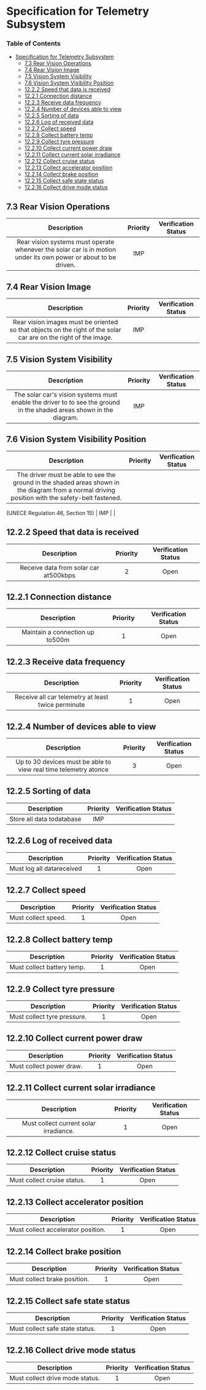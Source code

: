 # Specification for Telemetry Subsystem  

### Table of Contents  
  * [Specification for Telemetry Subsystem](#specification-for-telemetry-subsystem)
    * [7.3 Rear Vision Operations](#73-rear-vision-operations)
    * [7.4 Rear Vision Image](#74-rear-vision-image)
    * [7.5 Vision System Visibility](#75-vision-system-visibility)
    * [7.6 Vision System Visibility Position](#76-vision-system-visibility-position)
    * [12.2.2 Speed that data is received ](#1222-speed-that-data-is-received-)
    * [12.2.1 Connection distance ](#1221-connection-distance-)
    * [12.2.3 Receive data frequency ](#1223-receive-data-frequency-)
    * [12.2.4 Number of devices able to view ](#1224-number-of-devices-able-to-view-)
    * [12.2.5 Sorting of data ](#1225-sorting-of-data-)
    * [12.2.6 Log of received data ](#1226-log-of-received-data-)
    * [12.2.7 Collect speed](#1227-collect-speed)
    * [12.2.8 Collect battery temp](#1228-collect-battery-temp)
    * [12.2.9 Collect tyre pressure ](#1229-collect-tyre-pressure-)
    * [12.2.10 Collect current power draw ](#12210-collect-current-power-draw-)
    * [12.2.11 Collect current solar irradiance](#12211-collect-current-solar-irradiance)
    * [12.2.12 Collect cruise status ](#12212-collect-cruise-status-)
    * [12.2.13 Collect accelerator position](#12213-collect-accelerator-position)
    * [12.2.14 Collect brake position](#12214-collect-brake-position)
    * [12.2.15 Collect safe state status ](#12215-collect-safe-state-status-)
    * [12.2.16 Collect drive mode status ](#12216-collect-drive-mode-status-)

## 7.3 Rear Vision Operations  
  
| Description | Priority | Verification Status |  
|:---:|:---:|:---:|  
| Rear vision systems must operate whenever the solar car is in motion under its own power or about to be driven. | IMP |  |  
  
  
## 7.4 Rear Vision Image  
  
| Description | Priority | Verification Status |  
|:---:|:---:|:---:|  
| Rear vision images must be oriented so that objects on the right of the solar car are on the right of the image. | IMP |  |  
  
  
## 7.5 Vision System Visibility  
  
| Description | Priority | Verification Status |  
|:---:|:---:|:---:|  
| The solar car&#x27;s vision systems must enable the driver to to see the ground in the shaded areas shown in the diagram. | IMP |  |  
  
  
## 7.6 Vision System Visibility Position  
  
| Description | Priority | Verification Status |  
|:---:|:---:|:---:|  
| The driver must be able to see the ground in the shaded areas shown in the diagram from a normal driving position with the safety-belt fastened.



(UNECE Regulation 46, Section 15) | IMP |  |  
  
  
## 12.2.2 Speed that data is received   
  
| Description | Priority | Verification Status |  
|:---:|:---:|:---:|  
| Receive data from solar car at500kbps  | 2 | Open |  
  
  
## 12.2.1 Connection distance   
  
| Description | Priority | Verification Status |  
|:---:|:---:|:---:|  
| Maintain a connection up to500m  | 1 | Open |  
  
  
## 12.2.3 Receive data frequency   
  
| Description | Priority | Verification Status |  
|:---:|:---:|:---:|  
| Receive all car telemetry at least twice perminute  | 1 | Open |  
  
  
## 12.2.4 Number of devices able to view   
  
| Description | Priority | Verification Status |  
|:---:|:---:|:---:|  
| Up to 30 devices must be able to view real time telemetry atonce  | 3 | Open |  
  
  
## 12.2.5 Sorting of data   
  
| Description | Priority | Verification Status |  
|:---:|:---:|:---:|  
| Store all data todatabase  | IMP |  |  
  
  
## 12.2.6 Log of received data   
  
| Description | Priority | Verification Status |  
|:---:|:---:|:---:|  
| Must log all datareceived | 1 | Open |  
  
  
## 12.2.7 Collect speed  
  
| Description | Priority | Verification Status |  
|:---:|:---:|:---:|  
| Must collect speed. | 1 | Open |  
  
  
## 12.2.8 Collect battery temp  
  
| Description | Priority | Verification Status |  
|:---:|:---:|:---:|  
| Must collect battery temp.  | 1 | Open |  
  
  
## 12.2.9 Collect tyre pressure   
  
| Description | Priority | Verification Status |  
|:---:|:---:|:---:|  
| Must collect tyre pressure.  | 1 | Open |  
  
  
## 12.2.10 Collect current power draw   
  
| Description | Priority | Verification Status |  
|:---:|:---:|:---:|  
| Must collect power draw.  | 1 | Open |  
  
  
## 12.2.11 Collect current solar irradiance  
  
| Description | Priority | Verification Status |  
|:---:|:---:|:---:|  
| Must collect current solar irradiance.  | 1 | Open |  
  
  
## 12.2.12 Collect cruise status   
  
| Description | Priority | Verification Status |  
|:---:|:---:|:---:|  
| Must collect cruise status.  | 1 | Open |  
  
  
## 12.2.13 Collect accelerator position  
  
| Description | Priority | Verification Status |  
|:---:|:---:|:---:|  
| Must collect accelerator position.  | 1 | Open |  
  
  
## 12.2.14 Collect brake position  
  
| Description | Priority | Verification Status |  
|:---:|:---:|:---:|  
| Must collect brake position.  | 1 | Open |  
  
  
## 12.2.15 Collect safe state status   
  
| Description | Priority | Verification Status |  
|:---:|:---:|:---:|  
| Must collect safe state status.  | 1 | Open |  
  
  
## 12.2.16 Collect drive mode status   
  
| Description | Priority | Verification Status |  
|:---:|:---:|:---:|  
| Must collect drive mode status.  | 1 | Open |  
  
